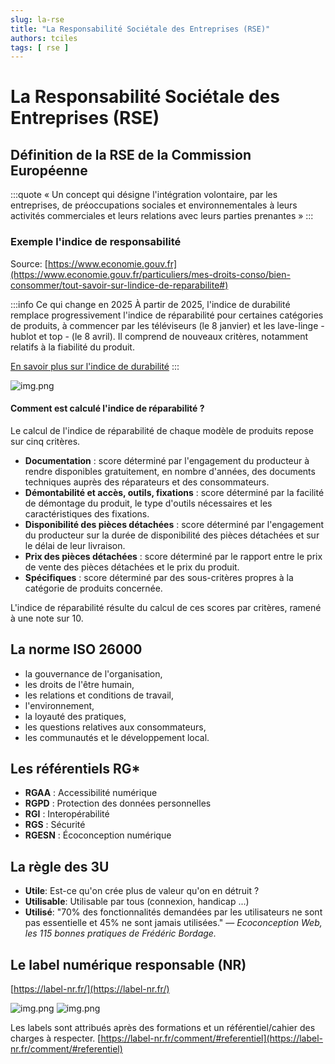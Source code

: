 ```yaml
---
slug: la-rse
title: "La Responsabilité Sociétale des Entreprises (RSE)"
authors: tciles
tags: [ rse ]
---
```


<!-- truncate -->

# La Responsabilité Sociétale des Entreprises (RSE)

## Définition de la RSE de la Commission Européenne

:::quote
« Un concept qui désigne l'intégration
volontaire, par les entreprises, de
préoccupations sociales et environnementales à
leurs activités commerciales et leurs relations
avec leurs parties prenantes »
::: 

### Exemple l'indice de responsabilité
Source: [https://www.economie.gouv.fr](https://www.economie.gouv.fr/particuliers/mes-droits-conso/bien-consommer/tout-savoir-sur-lindice-de-reparabilite#)

:::info
Ce qui change en 2025
À partir de 2025, l'indice de durabilité remplace progressivement l'indice de réparabilité pour certaines catégories de produits, à commencer par les téléviseurs (le 8 janvier) et les lave-linge - hublot et top - (le 8 avril). Il comprend de nouveaux critères, notamment relatifs à la fiabilité du produit.

[En savoir plus sur l'indice de durabilité](https://www.economie.gouv.fr/particuliers/tout-savoir-sur-lindice-de-durabilite)
:::

![img.png](indice_reparabilite.png)

#### Comment est calculé l'indice de réparabilité ?
Le calcul de l'indice de réparabilité de chaque modèle de produits repose sur cinq critères.

- **Documentation** : score déterminé par l'engagement du producteur à rendre disponibles gratuitement, en nombre d'années, des documents techniques auprès des réparateurs et des consommateurs.
- **Démontabilité et accès, outils, fixations** : score déterminé par la facilité de démontage du produit, le type d'outils nécessaires et les caractéristiques des fixations.
- **Disponibilité des pièces détachées** : score déterminé par l'engagement du producteur sur la durée de disponibilité des pièces détachées et sur le délai de leur livraison.
- **Prix des pièces détachées** : score déterminé par le rapport entre le prix de vente des pièces détachées et le prix du produit.
- **Spécifiques** : score déterminé par des sous-critères propres à la catégorie de produits concernée.

L'indice de réparabilité résulte du calcul de ces scores par critères, ramené à une note sur 10.

## La norme ISO 26000
- la gouvernance de l'organisation,
- les droits de l'être humain,
- les relations et conditions de travail,
- l'environnement,
- la loyauté des pratiques,
- les questions relatives aux consommateurs,
- les communautés et le développement local.

## Les référentiels RG*
- **RGAA** : Accessibilité numérique
- **RGPD** : Protection des données personnelles
- **RGI** : Interopérabilité
- **RGS** : Sécurité
- **RGESN** : Écoconception numérique

## La règle des 3U
- **Utile**: Est-ce qu'on crée plus de valeur qu'on en détruit ?
- **Utilisable**: Utilisable par tous (connexion, handicap ...)
- **Utilisé**: "70% des fonctionnalités demandées par les utilisateurs ne sont pas essentielle et 45% ne sont jamais utilisées." — _Ecoconception Web, les 115 bonnes pratiques de Frédéric Bordage._

## Le label numérique responsable (NR)
[https://label-nr.fr/](https://label-nr.fr/)

![img.png](nr1.png)
![img.png](nr2.png)

Les labels sont attribués après des formations et un référentiel/cahier des charges à respecter.
[https://label-nr.fr/comment/#referentiel](https://label-nr.fr/comment/#referentiel)
